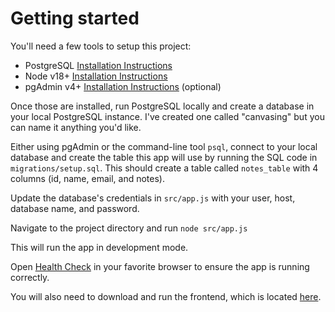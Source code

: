 # Getting started

You'll need a few tools to setup this project:

- PostgreSQL [Installation Instructions](https://www.postgresql.org/download/)
- Node v18+ [Installation Instructions](https://nodejs.org/en/download/)
- pgAdmin v4+ [Installation Instructions](https://www.pgadmin.org/download/) (optional)

Once those are installed, run PostgreSQL locally and create a database in your local PostgreSQL instance. I've created one called "canvasing" but you can name it anything you'd like.

Either using pgAdmin or the command-line tool `psql`, connect to your local database and create the table this app will use by running the SQL code in `migrations/setup.sql`. This should create a table called `notes_table` with 4 columns (id, name, email, and notes).

Update the database's credentials in `src/app.js` with your user, host, database name, and password.

Navigate to the project directory and run `node src/app.js`

This will run the app in development mode.

Open [Health Check](http://localhost:3001/healthCheck) in your favorite browser to ensure the app is running correctly.

You will also need to download and run the frontend, which is located [here](https://github.com/ronwthompson/canvasing-front).
